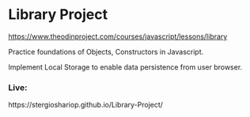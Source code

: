 <h1><b>Library Project</b></h1>

https://www.theodinproject.com/courses/javascript/lessons/library

Practice foundations of Objects, Constructors in Javascript.

Implement Local Storage to enable data persistence from user browser.

<h3><b>Live:</b></h3>
https://stergioshariop.github.io/Library-Project/





